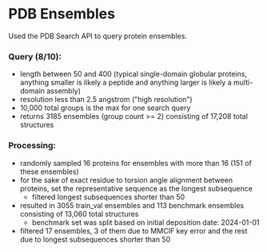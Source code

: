 # PDB Ensembles

Used the PDB Search API to query protein ensembles.

### Query (8/10):
- length between 50 and 400 (typical single-domain globular proteins, anything smaller is likely a peptide and anything larger is likely a multi-domain assembly)
- resolution less than 2.5 angstrom ("high resolution")
- 10,000 total groups is the max for one search query
- returns 3185 ensembles (group count >= 2) consisting of 17,208 total structures

### Processing:
- randomly sampled 16 proteins for ensembles with more than 16 (151 of these ensembles)
- for the sake of exact residue to torsion angle alignment between proteins, set the representative sequence as the longest subsequence
    - filtered longest subsequences shorter than 50
- resulted in 3055 train_val ensembles and 113 benchmark ensembles consisting of 13,060 total structures
    - benchmark set was split based on initial deposition date: 2024-01-01
- filtered 17 ensembles, 3 of them due to MMCIF key error and the rest due to longest subsequences shorter than 50

